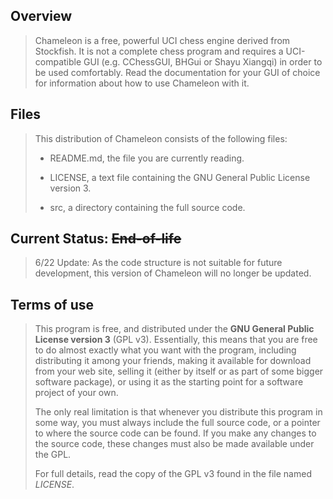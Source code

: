 ## Overview

> Chameleon is a free, powerful UCI chess engine derived from Stockfish. It is not a complete chess program and requires a UCI-compatible GUI (e.g. CChessGUI, BHGui or Shayu Xiangqi) in order to be used comfortably. Read the documentation for your GUI of choice for information about how to use Chameleon with it.

## Files

> This distribution of Chameleon consists of the following files:
> 
>   * README.md, the file you are currently reading.
> 
>   * LICENSE, a text file containing the GNU General Public License version 3.
> 
>   * src, a directory containing the full source code.

## Current Status: <del>End-of-life</del>

> 6/22 Update: As the code structure is not suitable for future development, this version of Chameleon will no longer be updated.

## Terms of use

> This program is free, and distributed under the **GNU General Public License version 3**
(GPL v3). Essentially, this means that you are free to do almost exactly
what you want with the program, including distributing it among your
friends, making it available for download from your web site, selling
it (either by itself or as part of some bigger software package), or
using it as the starting point for a software project of your own.
>
> The only real limitation is that whenever you distribute this program in
some way, you must always include the full source code, or a pointer
to where the source code can be found. If you make any changes to the
source code, these changes must also be made available under the GPL.
>
> For full details, read the copy of the GPL v3 found in the file named
*LICENSE*.
